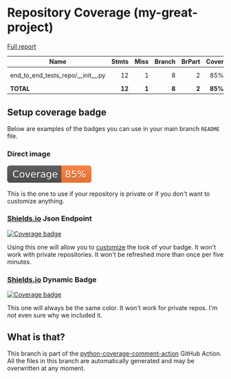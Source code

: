 # Repository Coverage (my-great-project)

[Full report](https://htmlpreview.github.io/?https://github.com/mihcaojwe/python-coverage-comment-action-end-to-end-public/blob/python-coverage-comment-action-data-my-great-project/htmlcov/index.html)

| Name                                      |    Stmts |     Miss |   Branch |   BrPart |   Cover |   Missing |
|------------------------------------------ | -------: | -------: | -------: | -------: | ------: | --------: |
| end\_to\_end\_tests\_repo/\_\_init\_\_.py |       12 |        1 |        8 |        2 |     85% |  6->9, 16 |
|                                 **TOTAL** |   **12** |    **1** |    **8** |    **2** | **85%** |           |


## Setup coverage badge

Below are examples of the badges you can use in your main branch `README` file.

### Direct image

[![Coverage badge](https://raw.githubusercontent.com/mihcaojwe/python-coverage-comment-action-end-to-end-public/python-coverage-comment-action-data-my-great-project/badge.svg)](https://htmlpreview.github.io/?https://github.com/mihcaojwe/python-coverage-comment-action-end-to-end-public/blob/python-coverage-comment-action-data-my-great-project/htmlcov/index.html)

This is the one to use if your repository is private or if you don't want to customize anything.

### [Shields.io](https://shields.io) Json Endpoint

[![Coverage badge](https://img.shields.io/endpoint?url=https://raw.githubusercontent.com/mihcaojwe/python-coverage-comment-action-end-to-end-public/python-coverage-comment-action-data-my-great-project/endpoint.json)](https://htmlpreview.github.io/?https://github.com/mihcaojwe/python-coverage-comment-action-end-to-end-public/blob/python-coverage-comment-action-data-my-great-project/htmlcov/index.html)

Using this one will allow you to [customize](https://shields.io/endpoint) the look of your badge.
It won't work with private repositories. It won't be refreshed more than once per five minutes.

### [Shields.io](https://shields.io) Dynamic Badge

[![Coverage badge](https://img.shields.io/badge/dynamic/json?color=brightgreen&label=coverage&query=%24.message&url=https%3A%2F%2Fraw.githubusercontent.com%2Fmihcaojwe%2Fpython-coverage-comment-action-end-to-end-public%2Fpython-coverage-comment-action-data-my-great-project%2Fendpoint.json)](https://htmlpreview.github.io/?https://github.com/mihcaojwe/python-coverage-comment-action-end-to-end-public/blob/python-coverage-comment-action-data-my-great-project/htmlcov/index.html)

This one will always be the same color. It won't work for private repos. I'm not even sure why we included it.

## What is that?

This branch is part of the
[python-coverage-comment-action](https://github.com/marketplace/actions/python-coverage-comment)
GitHub Action. All the files in this branch are automatically generated and may be
overwritten at any moment.